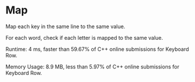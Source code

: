 # Map

Map each key in the same line to the same value.

For each word, check if each letter is mapped to the same value.

Runtime: 4 ms, faster than 59.67% of C++ online submissions for Keyboard Row.

Memory Usage: 8.9 MB, less than 5.97% of C++ online submissions for Keyboard Row. 